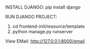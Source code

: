 
INSTALL DJANGO:
pip install django

RUN DJANGO PROJECT:
1. cd frontend-init/resource/template
2. python manage.py runserver


View EMail:
http://127.0.0.1:8000/email